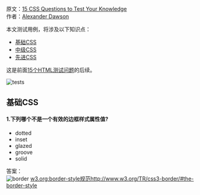 原文：[15 CSS Questions to Test Your Knowledge](http://sixrevisions.com/css/css-questions/)<br/>
作者：[Alexander Dawson](http://www.hitechy.com/#main)

本文测试用例，将涉及以下知识点：
* [基础CSS](#基础css)
* [中级CSS](#中级css)
* [先进CSS](#先进css)

这是前面[15个HTML测试问题]()的后续。

![tests](http://cdn.sixrevisions.com/0519-02-css-questions.jpg)

## 基础CSS
#### 1.下列哪个不是一个有效的边框样式属性值?
* dotted
* inset
* glazed
* groove
* solid

答案：  <br/>
![border](http://cdn.sixrevisions.com/0519-01-border-style-property-values.png)
[w3.org:border-style规范]()http://www.w3.org/TR/css3-border/#the-border-style